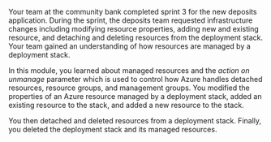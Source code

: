 Your team at the community bank completed sprint 3 for the new deposits application. During the sprint, the deposits team requested infrastructure changes including modifying resource properties, adding new and existing resource, and detaching and deleting resources from the deployment stack. Your team gained an understanding of how resources are managed by a deployment stack.

In this module, you learned about managed resources and the  _action on unmanage_ parameter which is used to control how Azure handles detached resources, resource groups, and management groups. You modified the properties of an Azure resource managed by a deployment stack, added an existing resource to the stack, and added a new resource to the stack.

You then detached and deleted resources from a deployment stack. Finally, you deleted the deployment stack and its managed resources.
